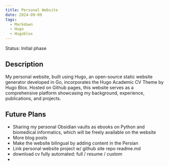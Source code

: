 ```yaml
---
title: Personal Website
date: 2024-09-09
tags:
  - Markdown
  - Hugo
  - Hugoblox
---
```

Status: Initial phase


<!--more-->

## Description
My personal website, built using Hugo, an open-source static website generator developed in Go, incorporates the Hugo Academic CV Theme by Hugo Blox. Hosted on Github pages, this website serves as a comprehensive platform showcasing my background, experience, publications, and projects.

## Future Plans
- Sharing my personal Obsidian vaults as ebooks on Python and biomedical informatics, which will be freely available on the website
- More blog posts
- Make the website bilingual by adding content in the Persian
- Link personal website project w/ github site repo readme.md
- download cv fully automated: full / resume / custom
- 
